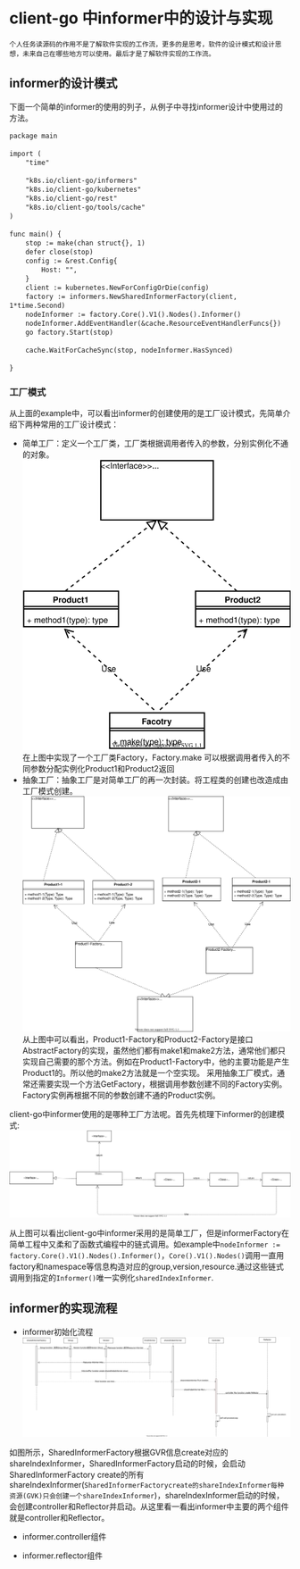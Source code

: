 # client-go 中informer中的设计与实现

```
个人任务读源码的作用不是了解软件实现的工作流，更多的是思考，软件的设计模式和设计思想，未来自己在哪些地方可以使用。最后才是了解软件实现的工作流。
```

## informer的设计模式

下面一个简单的informer的使用的列子，从例子中寻找informer设计中使用过的方法。
```
package main

import (
	"time"

	"k8s.io/client-go/informers"
	"k8s.io/client-go/kubernetes"
	"k8s.io/client-go/rest"
	"k8s.io/client-go/tools/cache"
)

func main() {
	stop := make(chan struct{}, 1)
	defer close(stop)
	config := &rest.Config{
		Host: "",
	}
	client := kubernetes.NewForConfigOrDie(config)
	factory := informers.NewSharedInformerFactory(client, 1*time.Second)
	nodeInformer := factory.Core().V1().Nodes().Informer()
	nodeInformer.AddEventHandler(&cache.ResourceEventHandlerFuncs{})
	go factory.Start(stop)

	cache.WaitForCacheSync(stop, nodeInformer.HasSynced)

}
```

### 工厂模式
从上面的example中，可以看出informer的创建使用的是工厂设计模式，先简单介绍下两种常用的工厂设计模式：
- 简单工厂：定义一个工厂类，工厂类根据调用者传入的参数，分别实例化不通的对象。
  ![](image/6.drawio.svg)  
  在上图中实现了一个工厂类Factory，Factory.make 可以根据调用者传入的不同参数分配实例化Product1和Product2返回
- 抽象工厂：抽象工厂是对简单工厂的再一次封装。将工程类的创建也改造成由工厂模式创建。
  ![](image/7.drawio.svg)  
  从上图中可以看出，Product1-Factory和Product2-Factory是接口AbstractFactory的实现，虽然他们都有make1和make2方法，通常他们都只实现自己需要的那个方法。例如在Product1-Factory中，他的主要功能是产生Product1的。所以他的make2方法就是一个空实现。
  采用抽象工厂模式，通常还需要实现一个方法GetFactory，根据调用参数创建不同的Factory实例。Factory实例再根据不同的参数创建不通的Product实例。

client-go中informer使用的是哪种工厂方法呢。首先先梳理下informer的创建模式:  ![](image/8.drawio.svg)

从上图可以看出client-go中informer采用的是简单工厂，但是informerFactory在简单工程中又柔和了函数式编程中的链式调用。如example中`nodeInformer := factory.Core().V1().Nodes().Informer()`，`Core().V1().Nodes()`调用一直用factory和namespace等信息构造对应的group,version,resource.通过这些链式调用到指定的`Informer()`唯一实例化`sharedIndexInformer`.



## informer的实现流程

- informer初始化流程![](image/9.drawio.svg)

如图所示，SharedInformerFactory根据GVR信息create对应的shareIndexInformer，SharedInformerFactory启动的时候，会启动SharedInformerFactory create的所有shareIndexInformer(`SharedInformerFactorycreate的shareIndexInformer每种资源(GVK)只会创建一个shareIndexInformer`)，shareIndexInformer启动的时候，会创建controller和Reflector并启动。从这里看一看出informer中主要的两个组件就是controller和Reflector。

- informer.controller组件


- informer.reflector组件